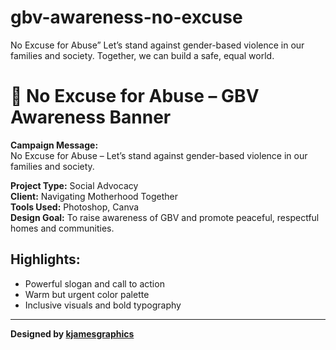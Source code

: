# gbv-awareness-no-excuse
No Excuse for Abuse” Let’s stand against gender-based violence in our families and society. Together, we can build a safe, equal world.
# 🚫 No Excuse for Abuse – GBV Awareness Banner

**Campaign Message:**  
No Excuse for Abuse – Let’s stand against gender-based violence in our families and society.

**Project Type:** Social Advocacy  
**Client:** Navigating Motherhood Together  
**Tools Used:** Photoshop, Canva  
**Design Goal:** To raise awareness of GBV and promote peaceful, respectful homes and communities.

## Highlights:
- Powerful slogan and call to action
- Warm but urgent color palette
- Inclusive visuals and bold typography

---

**Designed by [kjamesgraphics](https://github.com/kjamesgraphics)**

